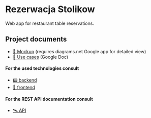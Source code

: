 # Rezerwacja Stolikow

Web app for restaurant table reservations.

## Project documents 
- [📲 Mockup](https://drive.google.com/file/d/1_gL7WK4r0Q3usL37Hcq8T-UGzvOnlLAX/view?usp=sharing) (requires diagrams.net Google app for detailed view)
- [📑 Use cases](https://docs.google.com/document/d/1lSdsnhLY0xpC9K22RUwh990_MUlLIbOty8h7NDbIgW0/edit?usp=sharing) (Google Doc)

#### For the used technologies consult
- [📟 backend](backend/README.md)
- [📱 frontend](frontend/README.md)

#### For the REST API documentation consult
- [🛰️ API](backend/README.md#available-endpoints)

